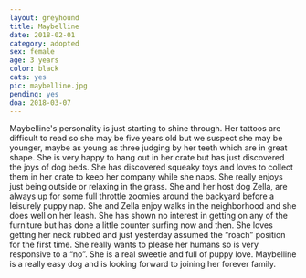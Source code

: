 ```yaml
---
layout: greyhound
title: Maybelline
date: 2018-02-01
category: adopted
sex: female
age: 3 years
color: black
cats: yes
pic: maybelline.jpg
pending: yes
doa: 2018-03-07
---
```


Maybelline's personality is just starting to shine through. Her tattoos are difficult to read
so she may be five years old but we suspect she may be younger, maybe as young as three judging
by her teeth which are in great shape.  She is very happy to hang out in her crate but has just
discovered the joys of dog beds. She has  discovered squeaky toys and loves to collect them in
her crate to keep her company while she naps. She really enjoys just being outside or relaxing
in the grass. She and her host dog Zella, are always up for some full throttle zoomies around
the backyard before a leisurely puppy nap. She and Zella enjoy walks in the neighborhood and
she does well on her leash. She has shown no interest in getting on any of the furniture but
has done a little counter surfing now and then. She loves getting her neck rubbed and just
yesterday assumed the “roach” position for the first time. She really wants to please her
humans so is very responsive to a “no”. She is a real sweetie and full of puppy love.
Maybelline is a really easy dog and is looking forward to joining her forever family.
